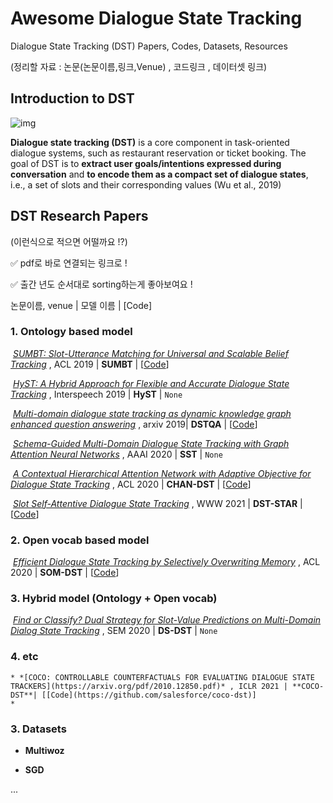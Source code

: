 

# Awesome Dialogue State Tracking

Dialogue State Tracking (DST) Papers, Codes, Datasets, Resources

(정리할 자료 : 논문(논문이름,링크,Venue) , 코드링크 , 데이터셋 링크)


## Introduction to DST

![img](https://github.com/yukyunglee/Awesome-Dialogue-State-Tracking/blob/355ea9c95b3765221ddbdcceab251926865a3021/Img/introduction_dst.png?raw=true)

**Dialogue state tracking (DST)** is a core component in task-oriented dialogue systems, such as restaurant reservation or ticket booking. The goal of DST is to **extract user goals/intentions expressed during conversation** and **to encode them as a compact set of dialogue states**, i.e., a set of slots and their corresponding values (Wu et al., 2019)



## DST Research Papers



(이런식으로 적으면 어떨까요 !?)

✅ pdf로 바로 연결되는 링크로 !

✅ 출간 년도 순서대로 sorting하는게 좋아보여요 !



논문이름, venue | 모델 이름 | [Code]



### 1. Ontology based model

​	*[SUMBT: Slot-Utterance Matching for Universal and Scalable Belief Tracking](https://arxiv.org/pdf/1907.07421.pdf)* , ACL 2019 | **SUMBT** | [[Code](https://github.com/SKTBrain/SUMBT)]

​	*[HyST: A Hybrid Approach for Flexible and Accurate Dialogue State Tracking](https://arxiv.org/pdf/1907.00883.pdf)* , Interspeech 2019 | **HyST** | `None`

​	*[Multi-domain dialogue state tracking as dynamic knowledge graph enhanced question answering](https://arxiv.org/pdf/1911.06192.pdf)* , arxiv 2019| **DSTQA** | [[Code](https://github.com/alexa/dstqa)]

​	*[Schema-Guided Multi-Domain Dialogue State Tracking with Graph Attention Neural Networks](https://speechlab.sjtu.edu.cn/papers/2020/lc918-chen-aaai20.pdf)* , AAAI 2020 | **SST** | `None`

​	*[A Contextual Hierarchical Attention Network with Adaptive Objective for Dialogue State Tracking](https://www.aclweb.org/anthology/2020.acl-main.563.pdf)* , ACL 2020 | **CHAN-DST** | [[Code](https://github.com/smartyfh/CHAN-DST)]

​	*[Slot Self-Attentive Dialogue State Tracking](https://arxiv.org/pdf/2101.09374.pdf)* , WWW 2021 | **DST-STAR** | [[Code](https://github.com/smartyfh/DST-STAR)]



### 2. Open vocab based model

​	*[Efficient Dialogue State Tracking by Selectively Overwriting Memory](https://arxiv.org/pdf/1911.03906.pdf)* , ACL 2020 | **SOM-DST** | [[Code](https://github.com/clovaai/som-dst)]



### 3. Hybrid model (Ontology + Open vocab)



​	*[Find or Classify? Dual Strategy for Slot-Value Predictions on Multi-Domain Dialog State Tracking](https://arxiv.org/pdf/1910.03544.pdf)* , SEM 2020 | **DS-DST** | `None`





### 4. etc



	* *[COCO: CONTROLLABLE COUNTERFACTUALS FOR EVALUATING DIALOGUE STATE TRACKERS](https://arxiv.org/pdf/2010.12850.pdf)* , ICLR 2021 | **COCO-DST**| [[Code](https://github.com/salesforce/coco-dst)]
	* 



### 3. Datasets

* **Multiwoz**

* **SGD** 

  

...

